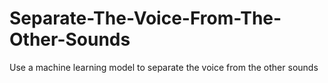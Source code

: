 # Separate-The-Voice-From-The-Other-Sounds
Use a machine learning model to separate the voice from the other sounds
